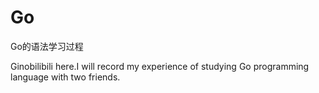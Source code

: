 # Go
Go的语法学习过程

Ginobilibili here.I will record my experience of studying Go programming language with two friends.
